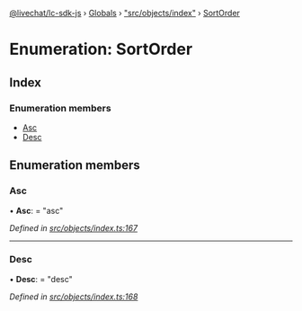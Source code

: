 [@livechat/lc-sdk-js](../README.md) › [Globals](../globals.md) › ["src/objects/index"](../modules/_src_objects_index_.md) › [SortOrder](_src_objects_index_.sortorder.md)

# Enumeration: SortOrder

## Index

### Enumeration members

* [Asc](_src_objects_index_.sortorder.md#asc)
* [Desc](_src_objects_index_.sortorder.md#desc)

## Enumeration members

###  Asc

• **Asc**: = "asc"

*Defined in [src/objects/index.ts:167](https://github.com/livechat/lc-sdk-js/blob/efba8ac/src/objects/index.ts#L167)*

___

###  Desc

• **Desc**: = "desc"

*Defined in [src/objects/index.ts:168](https://github.com/livechat/lc-sdk-js/blob/efba8ac/src/objects/index.ts#L168)*
